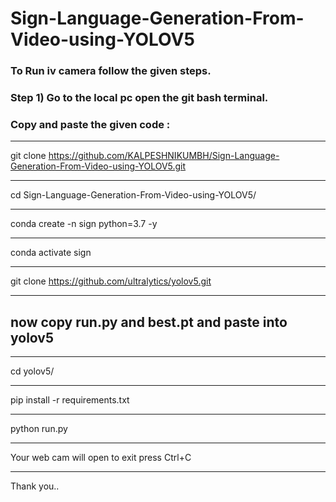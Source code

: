 # Sign-Language-Generation-From-Video-using-YOLOV5
### To Run iv camera follow the given steps.
### Step 1) Go to the local pc open the git bash terminal. 
### Copy and paste the  given code :
***
git clone https://github.com/KALPESHNIKUMBH/Sign-Language-Generation-From-Video-using-YOLOV5.git
***
cd Sign-Language-Generation-From-Video-using-YOLOV5/
***
conda create -n sign python=3.7 -y
***
conda activate sign
***
git clone https://github.com/ultralytics/yolov5.git
***
## now copy run.py and best.pt and paste into yolov5 
***
cd yolov5/
***
pip install -r requirements.txt 
***
python run.py
***
Your web cam will open to exit press Ctrl+C
***
Thank you..
